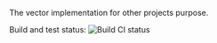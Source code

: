 The vector implementation for other projects purpose.

Build and test status: ![Build CI status](https://travis-ci.org/cdeler/vector.svg?branch=master)
